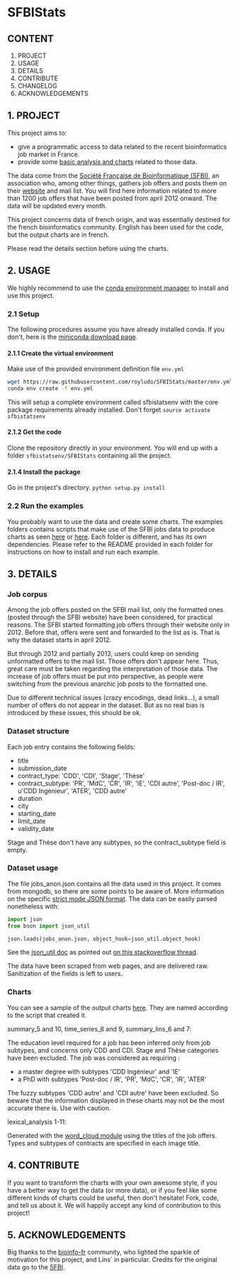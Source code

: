 # SFBIStats

## CONTENT

1. PROJECT
2. USAGE
3. DETAILS
4. CONTRIBUTE
5. CHANGELOG
6. ACKNOWLEDGEMENTS

## 1. PROJECT

This project aims to:
 - give a programmatic access to data related to the recent bioinformatics job market in France.
 - provide some [basic analysis and charts](https://www.dropbox.com/sh/b33edivf9tuljfw/AABiurGJNg0i0EdhxoEwouc0a) related to those data.

The data come from the [Société Française de Bioinformatique (SFBI)](http://www.sfbi.fr/), an association who, among other things, gathers job
offers and posts them on their [website](http://www.sfbi.fr/recherche_emplois) and mail list.
You will find here information related to more than 1200 job offers that have been posted from april 2012 onward.
The data will be updated every month.

This project concerns data of french origin, and was essentially destined for the french bioinformatics community. 
English has been used for the code, but the output charts are in french.

Please read the details section before using the charts.

## 2. USAGE

We highly recommend to use the [conda environment manager](http://conda.pydata.org/docs/) to install and use this project.

### 2.1 Setup

The following procedures assume you have already installed conda.
If you don't, here is the [miniconda download page](http://conda.pydata.org/miniconda.html).

#### 2.1.1 Create the virtual environment

Make use of the provided environment definition file `env.yml`

```bash
wget https://raw.githubusercontent.com/royludo/SFBIStats/master/env.yml
conda env create -f env.yml
```

This will setup a complete environment called sfbistatsenv with the core package requirements already installed.
Don't forget `source activate sfbistatsenv`

#### 2.1.2 Get the code

Clone the repository directly in your environment. You will end up with a folder `sfbistatsenv/SFBIStats` containing 
all the project.

#### 2.1.4 Install the package

Go in the project's directory.
`python setup.py install`

### 2.2 Run the examples

You probably want to use the data and create some charts. The examples folders contains scripts that make use of the 
SFBI jobs data to produce charts as seen [here](http://bioinfo-fr.net/etat-de-lemploi-bioinformatique-en-france-analyse-des-offres-de-la-sfbi) or [here](https://www.dropbox.com/sh/b33edivf9tuljfw/AABiurGJNg0i0EdhxoEwouc0a).
Each folder is different, and has its own dependencies. Please refer to the README provided in each folder for instructions
on how to install and run each example.

## 3. DETAILS

### Job corpus

Among the job offers posted on the SFBI mail list, only the formatted ones (posted through the SFBI website) have been
considered, for practical reasons. The SFBI started formatting job offers through their website only in 2012. Before
that, offers were sent and forwarded to the list as is. That is why the dataset starts in april 2012.

But through 2012 and partially 2013, users could keep on sending unformatted offers to the mail list. Those offers don't
appear here. Thus, great care must be taken regarding the interpretation of those data. The increase of job offers must
be put into perspective, as people were switching from the previous anarchic job posts to the formatted one.

Due to different technical issues (crazy encodings, dead links...), a small number of offers do not appear in the
dataset. But as no real bias is introduced by these issues, this should be ok.

### Dataset structure

Each job entry contains the following fields:
 - title 
 - submission_date
 - contract_type: 'CDD', 'CDI', 'Stage', 'Thèse'
 - contract_subtype: 'PR', 'MdC', 'CR', 'IR', 'IE', 'CDI autre', 'Post-doc / IR', u'CDD Ingénieur', 'ATER', 'CDD autre'
 - duration
 - city
 - starting_date
 - limit_date
 - validity_date

Stage and Thèse don't have any subtypes, so the contract_subtype field is empty.

### Dataset usage

The file jobs_anon.json contains all the data used in this project. It comes from mongodb, so there are some points to 
be aware of. More information on the specific [strict mode JSON format](https://docs.mongodb.org/manual/reference/mongodb-extended-json/).
The data can be easily parsed nonetheless with:

```python
import json
from bson import json_util

json.loads(jobs_anon.json, object_hook=json_util.object_hook)
```

See the [json_util doc](http://api.mongodb.org/python/1.4/api/pymongo/json_util.html) as pointed out [on this stackoverflow thread](http://stackoverflow.com/a/11286988).

The data have been scraped from web pages, and are delivered raw. Sanitization of the fields is left to users.

### Charts

You can see a sample of the output charts [here](https://www.dropbox.com/sh/b33edivf9tuljfw/AABiurGJNg0i0EdhxoEwouc0a).
They are named according to the script that created it.

summary_5 and 10, time_series_8 and 9, summary_lins_6 and 7:

The education level required for a job has been inferred only from job subtypes, and concerns only CDD and CDI.
Stage and Thèse categories have been excluded.
The job was considered as requiring :
 - a master degree with subtypes 'CDD Ingénieur' and 'IE'
 - a PhD with subtypes 'Post-doc / IR', 'PR', 'MdC', 'CR', 'IR', 'ATER'

The fuzzy subtypes 'CDD autre' and 'CDI autre' have been excluded.
So beware that the information displayed in these charts may not be the most accurate there is. Use with caution.

lexical_analysis 1-11:

Generated with the [word_cloud module](https://github.com/amueller/word_cloud) using the titles of the job offers.
Types and subtypes of contracts are specified in each image title. 

## 4. CONTRIBUTE

If you want to transform the charts with your own awesome style, if you have a better way to get the data (or more 
data), or if you feel like some different kinds of charts could be useful, then don't hesitate! Fork, code, and tell us
about it. We will happily accept any kind of contribution to this project!

## 5. ACKNOWLEDGEMENTS

Big thanks to the [bioinfo-fr](http://bioinfo-fr.net/) community, who lighted the sparkle of motivation for this
project, and Lins` in particular.
Credits for the original data go to the [SFBI](http://www.sfbi.fr/).
